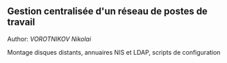 ## Gestion centralisée d'un réseau de postes de travail

Author: _VOROTNIKOV Nikolai_

Montage disques distants, annuaires NIS et LDAP, scripts de configuration
